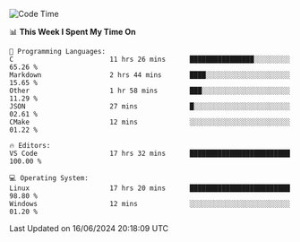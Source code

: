 
<!--START_SECTION:waka-->
![Code Time](http://img.shields.io/badge/Code%20Time-697%20hrs%2053%20mins-blue)

📊 **This Week I Spent My Time On** 

```text
💬 Programming Languages: 
C                        11 hrs 26 mins      ████████████████░░░░░░░░░   65.26 % 
Markdown                 2 hrs 44 mins       ████░░░░░░░░░░░░░░░░░░░░░   15.65 % 
Other                    1 hr 58 mins        ███░░░░░░░░░░░░░░░░░░░░░░   11.29 % 
JSON                     27 mins             █░░░░░░░░░░░░░░░░░░░░░░░░   02.61 % 
CMake                    12 mins             ░░░░░░░░░░░░░░░░░░░░░░░░░   01.22 % 

🔥 Editors: 
VS Code                  17 hrs 32 mins      █████████████████████████   100.00 % 

💻 Operating System: 
Linux                    17 hrs 20 mins      █████████████████████████   98.80 % 
Windows                  12 mins             ░░░░░░░░░░░░░░░░░░░░░░░░░   01.20 % 
```


 Last Updated on 16/06/2024 20:18:09 UTC
<!--END_SECTION:waka-->
